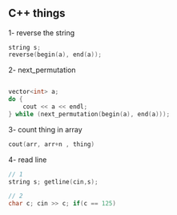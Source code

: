 #

## C++ things

1- reverse the string

```cpp
string s;
reverse(begin(a), end(a));
```

2- next_permutation

```cpp

vector<int> a;
do {
    cout << a << endl;
} while (next_permutation(begin(a), end(a)));

```

3- count thing in array

```cpp
cout(arr, arr+n , thing)
```

4- read line

```cpp
// 1
string s; getline(cin,s);

// 2
char c; cin >> c; if(c == 125)
```
